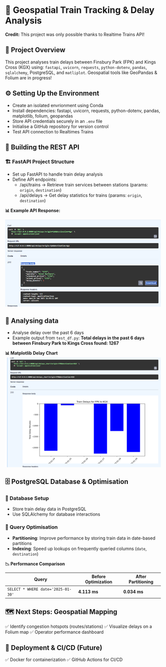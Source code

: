 # 🚄 Geospatial Train Tracking & Delay Analysis

**Credit:** This project was only possible thanks to Realtime Trains API! 

## 📌 Project Overview
This project analyses train delays between Finsbury Park (FPK) and Kings Cross (KGX) using: `fastapi`, `uvicorn`, `requests`, `python-dotenv`, `pandas`, `sqlalchemy`, PostgreSQL, and `matliplot`. Geospatial tools like GeoPandas & Folium are in progress!

## ⚙️ Setting Up the Environment
- Create an isolated envrionment using Conda 
- Install dependencies: fastapi, uvicorn, requests, python-dotenv, pandas, matplotlib, folium, geopandas
- Store API credentials securely in an `.env` file 
- Initialise a GitHub repository for version control
- Test API connection to Realtimes Trains

## 🚀 Building the REST API
### 🏗️ FastAPI Project Structure
- Set up FastAPI to handle train delay analysis
- Define API endpoints:
    - /api/trains → Retrieve train services between stations (params: `origin`, `destination`)
    - /api/delays → Get delay statistics for trains (params: `origin`, `destination`)

**📊 Example API Response:**

![alt text](images/image-11.png)


## 🔎  Analysing data  
- Analyse delay over the past 6 days
- Example output from `test_df.py`:
    **Total delays in the past 6 days between Finsbury Park to Kings Cross found: 1267**

**📊 Matplotlib Delay Chart**
![alt text](images/chart.png)

## 🗄️ PostgreSQL Database & Optimisation
### 🔹 Database Setup
- Store train delay data in PostgreSQL
- Use SQLAlchemy for database interactions

### 🚀 Query Optimisation
- **Partitioning**: Improve performance by storing train data in date-based partitions
- **Indexing**: Speed up lookups on frequently queried columns (`date`, `destination`)

**📉 Performance Comparison**

|Query | Before Optimization	| After Partitioning |
|--|--|--|
|`SELECT * WHERE date='2025-01-30'`|	**4.113 ms** |	**0.034 ms** |

## 🗺️ Next Steps: Geospatial Mapping
✅ Identify congestion hotspots (routes/stations)
✅ Visualize delays on a Folium map
✅ Operator performance dashboard

## 🚢 Deployment & CI/CD (Future)
✅ Docker for containerization
✅ GitHub Actions for CI/CD